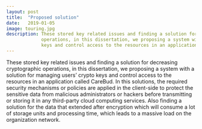 ```yaml
---
layout: post
title:  "Proposed solution"
date:   2019-01-05
image: touring.jpg
description: These stored key related issues and finding a solution for decreasing cryptographic
             operations, in this dissertation, we proposing a system with a solution for managing users’ crypto
             keys and control access to the resources in an application called CareBud.
---
```


These stored key related issues and finding a solution for decreasing cryptographic
operations, in this dissertation, we proposing a system with a solution for managing users’ crypto
keys and control access to the resources in an application called CareBud. In this solutions, the
required security mechanisms or policies are applied in the client-side to protect the sensitive
data from malicious administrators or hackers before transmitting or storing it in any third-party
cloud computing services. Also finding a solution for the data that extended after encryption
which will consume a lot of storage units and processing time, which leads to a massive load on
the organization network.
